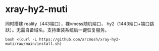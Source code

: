 # xray-hy2-muti

同时搭建 reality（443端口），裸vmess随机端口， hy2（1443端口+端口跳跃）。无需自备域名。支持重装系统后一键恢复服务。
```
bash <(curl -L https://github.com/arcmosh/xray-hy2-muti/raw/main/install.sh)
```
